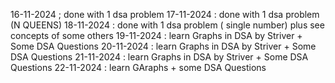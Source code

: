16-11-2024 ; done with 1 dsa problem
17-11-2024 : done with 1 dsa problem (N QUEENS)
18-11-2024 : done with 1 dsa problem ( single number) plus see concepts of some others
19-11-2024 : learn Graphs in DSA by Striver + Some DSA Questions
20-11-2024 :  learn Graphs in DSA by Striver + Some DSA Questions
21-11-2024 :  learn Graphs in DSA by Striver + Some DSA Questions
22-11-2024 :  learn GAraphs + some DSA Questions
